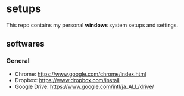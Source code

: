 # setups
This repo contains my personal **windows** system setups and settings. 
## softwares
### General
* Chrome: https://www.google.com/chrome/index.html
* Dropbox: https://www.dropbox.com/install
* Google Drive: https://www.google.com/intl/ja_ALL/drive/